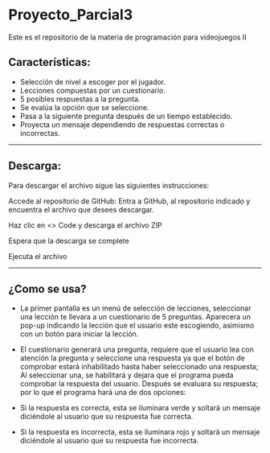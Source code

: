 # Proyecto_Parcial3
 Este es el repositorio de la materia de programación para videojuegos II

Características:
-
- Selección de nivel a escoger por el jugador.
- Lecciones compuestas por un cuestionario.
- 5 posibles respuestas a la pregunta.
- Se evalúa la opción que se seleccione.
- Pasa a la siguiente pregunta después de un tiempo establecido.
- Proyecta un mensaje dependiendo de respuestas correctas o incorrectas.

--------------------------------------------------------------------------------------------------------------------------------------------------------------------------------
Descarga:
-

Para descargar el archivo sigue las siguientes instrucciones:

Accede al repositorio de GitHub: Entra a GitHub, al repositorio indicado y encuentra el archivo que desees descargar.

Haz clic en <> Code y descarga el archivo ZIP

Espera que la descarga se complete

Ejecuta el archivo

-----------------------------------------------------------------------------------------------------------------------------------------------------------------------------------
¿Como se usa?
-

- La primer pantalla es un menú de selección de lecciones, seleccionar una lección te llevara a un cuestionario de 5 preguntas. Aparecera un pop-up indicando la lección que el usuario este escogiendo, asimismo con un botón para iniciar la lección.

- El cuestionario generará una pregunta, requiere que el usuario lea con atención la pregunta y seleccione una respuesta ya que el botón de comprobar estará inhabilitado hasta haber seleccionado una respuesta; Al seleccionar una, se habilitará y dejara que el programa pueda comprobar la respuesta del usuario. Después se evaluara su respuesta; por lo que el programa hará una de dos opciones:

- Si la respuesta es correcta, esta se iluminara verde y soltará un mensaje diciéndole al usuario que su respuesta fue correcta.

- Si la respuesta es incorrecta, esta se iluminara rojo y soltará un mensaje diciéndole al usuario que su respuesta fue incorrecta.
